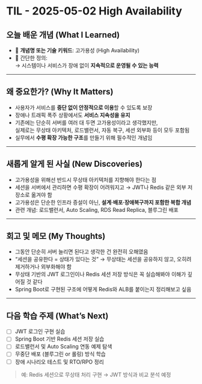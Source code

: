 # TIL - 2025-05-02 High Availability

## 오늘 배운 개념 (What I Learned)

- 📌 **개념명 또는 기술 키워드**: 고가용성 (High Availability)
- 📖 간단한 정의:  
  → 시스템이나 서비스가 장애 없이 **지속적으로 운영될 수 있는 능력**

---

## 왜 중요한가? (Why It Matters)

- 사용자가 서비스를 **중단 없이 안정적으로 이용**할 수 있도록 보장
- 장애나 트래픽 폭주 상황에서도 **서비스 지속성을 유지**
- 기존에는 단순히 서버를 여러 대 두면 고가용성이라고 생각했지만,  
  실제로는 무상태 아키텍처, 로드밸런서, 자동 복구, 세션 외부화 등이 모두 포함됨
- 실무에서 **수평 확장 가능한 구조**를 만들기 위해 필수적인 개념임

---

## 새롭게 알게 된 사실 (New Discoveries)

- 고가용성을 위해선 반드시 무상태 아키텍처를 지향해야 한다는 점
- 세션을 서버에서 관리하면 수평 확장이 어려워지고 → JWT나 Redis 같은 외부 저장소로 옮겨야 함
- 고가용성은 단순한 인프라 증설이 아닌, **설계·배포·장애복구까지 포함한 복합 개념**
- 관련 개념: 로드밸런서, Auto Scaling, RDS Read Replica, 블루그린 배포

---

## 회고 및 메모 (My Thoughts)

- 그동안 단순히 서버 늘리면 된다고 생각한 건 완전히 오해였음
- “세션을 공유한다 = 상태가 있다는 것” → 무상태는 세션을 공유하지 않고, 오히려 제거하거나 외부화해야 함
- 무상태 기반의 JWT 로그인이나 Redis 세션 저장 방식은 꼭 실습해봐야 이해가 깊어질 것 같다
- Spring Boot로 구현된 구조에 어떻게 Redis와 ALB를 붙이는지 정리해보고 싶음

---

## 다음 학습 주제 (What’s Next)

- [ ] JWT 로그인 구현 실습
- [ ] Spring Boot 기반 Redis 세션 저장 실습
- [ ] 로드밸런서 및 Auto Scaling 연동 예제 탐색
- [ ] 무중단 배포 (블루그린 or 롤링) 방식 학습
- [ ] 장애 시나리오 테스트 및 RTO/RPO 정리

> 예: Redis 세션으로 무상태 처리 구현 → JWT 방식과 비교 분석 예정
